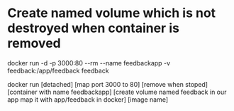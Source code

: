 # Create named volume which is not destroyed when container is removed

docker run -d -p 3000:80 --rm --name feedbackapp -v feedback:/app/feedback feedback

docker run [detached] [map port 3000 to 80] [remove when stoped] [container with name feedbackapp] [create volume named feedback in our app map it with app/feedback in docker] [image name]
